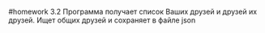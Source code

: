 #homework 3.2
Программа получает список Ваших друзей и друзей их друзей. Ищет общих друзей и сохраняет в файле json 